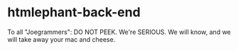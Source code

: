 # htmlephant-back-end

To all "Joegrammers": DO NOT PEEK. We're SERIOUS. We will know, and we will take away your mac and cheese.
